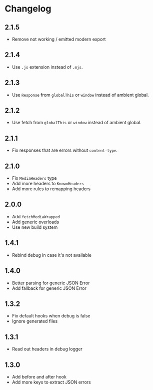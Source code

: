# Changelog

## 2.1.5

- Remove not working / emitted modern export

## 2.1.4

- Use `.js` extension instead of `.mjs`.

## 2.1.3

- Use `Response` from `globalThis` or `window` instead of ambient global.

## 2.1.2

- Use fetch from `globalThis` or `window` instead of ambient global.

## 2.1.1

- Fix responses that are errors without `content-type`.

## 2.1.0

- Fix `MediaHeaders` type
- Add more headers to `KnownHeaders`
- Add more rules to remapping headers

## 2.0.0

- Add `fetchMediaWrapped`
- Add generic overloads
- Use new build system

## 1.4.1

- Rebind debug in case it's not available

## 1.4.0

- Better parsing for generic JSON Error
- Add fallback for generic JSON Error

## 1.3.2

- Fix default hooks when debug is false
- Ignore generated files

## 1.3.1

- Read out headers in debug logger

## 1.3.0

- Add before and after hook
- Add more keys to extract JSON errors
